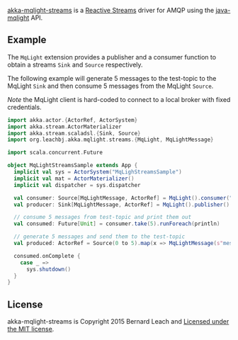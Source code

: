 [akka-mqlight-streams](http://github.com/leachbj/akka-mqlight-streams) is a
[Reactive Streams](http://www.reactive-streams.org/) driver for AMQP using
the [java-mqlight](https://github.com/mqlight/java-mqlight) API.

## Example

The `MqLight` extension provides a publisher and a consumer function
to obtain a streams `Sink` and `Source` respectively.

The following example will generate 5 messages to the test-topic
to the MqLight `Sink` and then consume 5 messages from the MqLight
`Source`.

*Note* the MqLight client is hard-coded to connect to a local broker
with fixed credentials.

```scala
import akka.actor.{ActorRef, ActorSystem}
import akka.stream.ActorMaterializer
import akka.stream.scaladsl.{Sink, Source}
import org.leachbj.akka.mqlight.streams.{MqLight, MqLightMessage}

import scala.concurrent.Future

object MqLightStreamsSample extends App {
  implicit val sys = ActorSystem("MqLighStreamsSample")
  implicit val mat = ActorMaterializer()
  implicit val dispatcher = sys.dispatcher

  val consumer: Source[MqLightMessage, ActorRef] = MqLight().consumer("test-topic")
  val producer: Sink[MqLightMessage, ActorRef] = MqLight().publisher()

  // consume 5 messages from test-topic and print them out
  val consumed: Future[Unit] = consumer.take(5).runForeach(println)

  // generate 5 messages and send them to the test-topic
  val produced: ActorRef = Source(0 to 5).map(x => MqLightMessage(s"message $x", "test-topic", Map.empty)).runWith(producer)

  consumed.onComplete {
    case _ =>
      sys.shutdown()
  }
}
```

## License

akka-mqlight-streams is Copyright 2015 Bernard Leach and [Licensed under the MIT license](http://opensource.org/licenses/MIT).

